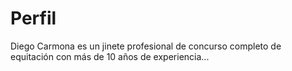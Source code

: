 # Perfil

Diego Carmona es un jinete profesional de concurso completo de equitación con más de 10 años de experiencia...
